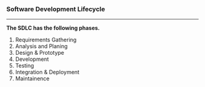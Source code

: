 ### Software Development Lifecycle
---

**The SDLC has the following phases.**

1. Requirements Gathering
2. Analysis and Planing
3. Design & Prototype
4. Development
5. Testing
6. Integration & Deployment
7. Maintainence

